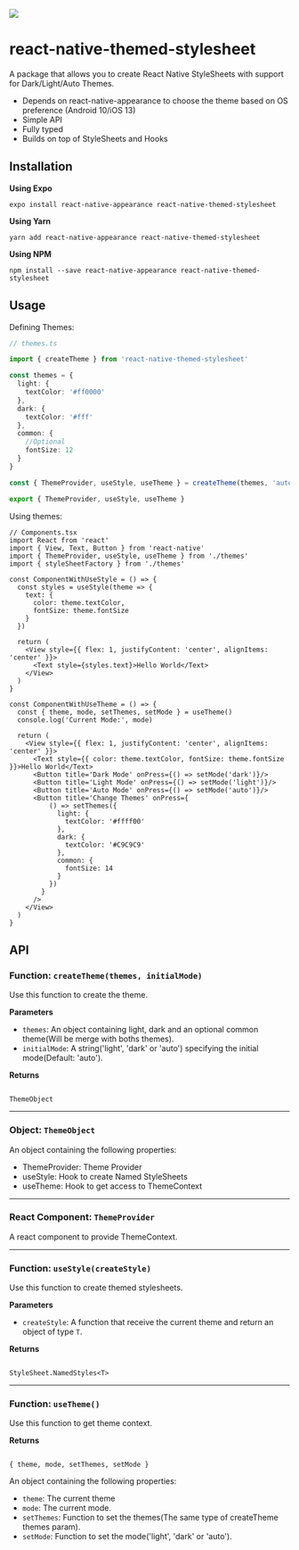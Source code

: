 ![](https://github.com/andreppedroza/react-native-themed-stylesheet/workflows/Node%20CI/badge.svg)

# react-native-themed-stylesheet

A package that allows you to create React Native StyleSheets with support for Dark/Light/Auto Themes.

- Depends on react-native-appearance to choose the theme based on OS preference (Android 10/iOS 13)
- Simple API
- Fully typed
- Builds on top of StyleSheets and Hooks

## Installation

**Using Expo**

```
expo install react-native-appearance react-native-themed-stylesheet
```

**Using Yarn**

```
yarn add react-native-appearance react-native-themed-stylesheet
```

**Using NPM**

```
npm install --save react-native-appearance react-native-themed-stylesheet
```

## Usage

Defining Themes:

```ts
// themes.ts

import { createTheme } from 'react-native-themed-stylesheet'

const themes = {
  light: {
    textColor: '#ff0000'
  },
  dark: {
    textColor: '#fff'
  },
  common: {
    //Optional
    fontSize: 12
  }
}

const { ThemeProvider, useStyle, useTheme } = createTheme(themes, 'auto') //Initial Mode is optional(Default: 'auto')

export { ThemeProvider, useStyle, useTheme }
```

Using themes:

```tsx
// Components.tsx
import React from 'react'
import { View, Text, Button } from 'react-native'
import { ThemeProvider, useStyle, useTheme } from './themes'
import { styleSheetFactory } from './themes'

const ComponentWithUseStyle = () => {
  const styles = useStyle(theme => {
    text: {
      color: theme.textColor,
      fontSize: theme.fontSize
    }
  })

  return (
    <View style={{ flex: 1, justifyContent: 'center', alignItems: 'center' }}>
      <Text style={styles.text}>Hello World</Text>
    </View>
  )
}

const ComponentWithUseTheme = () => {
  const { theme, mode, setThemes, setMode } = useTheme()
  console.log('Current Mode:', mode)

  return (
    <View style={{ flex: 1, justifyContent: 'center', alignItems: 'center' }}>
      <Text style={{ color: theme.textColor, fontSize: theme.fontSize }}>Hello World</Text>
      <Button title='Dark Mode' onPress={() => setMode('dark')}/>
      <Button title='Light Mode' onPress={() => setMode('light')}/>
      <Button title='Auto Mode' onPress={() => setMode('auto')}/>
      <Button title='Change Themes' onPress={
          () => setThemes({
            light: {
              textColor: '#ffff00'
            },
            dark: {
              textColor: '#C9C9C9'
            },
            common: {
              fontSize: 14
            }
          })
        }
      />
    </View>
  )
}
```

## API

### Function: `createTheme(themes, initialMode)`

Use this function to create the theme.

**Parameters**

- `themes`: An object containing light, dark and an optional common theme(Will be merge with boths themes).
- `initialMode`: A string('light', 'dark' or 'auto') specifying the initial mode(Default: 'auto').

**Returns**

```

ThemeObject

```

---

### Object: `ThemeObject`

An object containing the following properties:

- ThemeProvider: Theme Provider
- useStyle: Hook to create Named StyleSheets
- useTheme: Hook to get access to ThemeContext

---

### React Component: `ThemeProvider`

A react component to provide ThemeContext.

---

### Function: `useStyle(createStyle)`

Use this function to create themed stylesheets.

**Parameters**

- `createStyle`: A function that receive the current theme and return an object of type `T`.

**Returns**

```

StyleSheet.NamedStyles<T>

```

---

### Function: `useTheme()`

Use this function to get theme context.

**Returns**

```

{ theme, mode, setThemes, setMode }

```

An object containing the following properties:

- `theme`: The current theme
- `mode`: The current mode.
- `setThemes`: Function to set the themes(The same type of createTheme themes param).
- `setMode`: Function to set the mode('light', 'dark' or 'auto').
